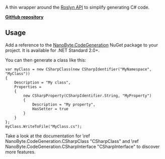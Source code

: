 A thin wrapper around the [Roslyn API](https://docs.microsoft.com/en-us/dotnet/csharp/roslyn-sdk/) to simplify generating C# code.

[**GitHub repository**](https://github.com/nano-byte/code-generation)

## Usage

Add a reference to the [NanoByte.CodeGeneration](https://www.nuget.org/packages/NanoByte.CodeGeneration/) NuGet package to your project. It is available for .NET Standard 2.0+.

You can then generate a class like this:

```{.cs}
var myClass = new CSharpClass(new CSharpIdentifier("MyNamespace", "MyClass"))
{
    Description = "My class",
    Properties =
    {
        new CSharpProperty(CSharpIdentifier.String, "MyProperty")
        {
            Description = "My property",
            HasSetter = true
        }
    }
};
myClass.WriteToFile("MyClass.cs");
```

Take a look at the documentation for \ref NanoByte.CodeGeneration.CSharpClass "CSharpClass" and \ref NanoByte.CodeGeneration.CSharpInterface "CSharpInterface" to discover more features.
